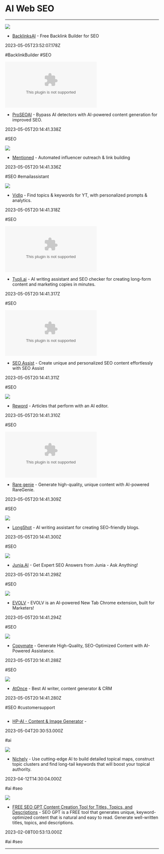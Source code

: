 # AI  Web  SEO

---

![](https://tryellie.com//assets/meta.png)

- [BacklinksAI](https://tryellie.com) - Free Backlink Builder for SEO

2023-05-05T23:52:07.178Z

#BacklinkBuilder #SEO

![](https://rdl.ink/render/https%3A%2F%2Fwww.proseoai.com)

- [ProSEOAI](https://www.proseoai.com) - Bypass AI detectors with AI-powered content generation for improved SEO.

2023-05-05T20:14:41.338Z

#SEO

![](https://mentioned.ai/images/636d01e77a5de67c3a2d6a83/63739a8425956614c628cdec_Mentioned_Opengraph.png)

- [Mentioned](https://www.mentioned.ai) - Automated influencer outreach & link building

2023-05-05T20:14:41.336Z

#SEO #emailassistant

![](https://cdn.sanity.io/images/7g6d2cj1/production/7c8f9a95d01c8c4043af4f3c39940ba3870bb1a9-512x512.png?w=1200&q=70&auto=format)

- [VidIq](https://vidiq.com/futurepedia) - Find topics & keywords for YT, with personalized prompts & analytics.

2023-05-05T20:14:41.318Z

#SEO

![](https://rdl.ink/render/https%3A%2F%2Ftypli.ai)

- [Typli.ai](https://typli.ai) - AI writing assistant and SEO checker for creating long-form content and marketing copies in minutes.

2023-05-05T20:14:41.317Z

#SEO

![](https://rdl.ink/render/https%3A%2F%2Fseoassist.com)

- [SEO Assist](https://seoassist.com) - Create unique and personalized SEO content effortlessly with SEO Assist

2023-05-05T20:14:41.311Z

#SEO

![](https://write.reword.com/ogshare.png)

- [Reword](https://reword.co) - Articles that perform with an AI editor.

2023-05-05T20:14:41.310Z

#SEO

![](https://rdl.ink/render/https%3A%2F%2Fraregenie.com)

- [Rare genie](https://raregenie.com) - Generate high-quality, unique content with AI-powered RareGenie.

2023-05-05T20:14:41.309Z

#SEO

![](https://uploads-ssl.webflow.com/62a1d5337c2a860b919132f8/63f7c04798bd4a019dedafa4_LongShot%20Home%20page.jpg)

- [LongShot](https://longshot.ai) - AI writing assistant for creating SEO-friendly blogs.

2023-05-05T20:14:41.300Z

#SEO

![](https://www.junia.ai/og.png)

- [Junia.AI](https://junia.ai) - Get Expert SEO Answers from Junia - Ask Anything!

2023-05-05T20:14:41.298Z

#SEO

![](https://goevolv.io/mock3.png)

- [EVOLV](https://goevolv.io) - EVOLV is an AI-powered New Tab Chrome extension, built for Marketers!

2023-05-05T20:14:41.294Z

#SEO

![](https://copymate.app/wp-content/uploads/2023/04/Frame-1-5-1.png)

- [Copymate](https://copymate.app) - Generate High-Quality, SEO-Optimized Content with AI-Powered Assistance.

2023-05-05T20:14:41.288Z

#SEO

![](https://atonce.com/AtOnce.png)

- [AtOnce](https://atonce.com) - Best AI writer, content generator & CRM

2023-05-05T20:14:41.280Z

#SEO #customersupport

![]()

- [HP-AI - Content & Image Generator](https://hp-ai.in) - 

2023-05-04T20:30:53.000Z

#ai

![](https://uploads-ssl.webflow.com/641b265f1ef711fc402dbe7a/642ad016b582a6ea03c56734_Screenshot%202023-04-03%20at%2014.08.41.png)

- [Nichely](https://nichely.ai) - Use cutting-edge AI to build detailed topical maps, construct topic clusters and find long-tail keywords that will boost your topical authority.

2023-04-12T14:30:04.000Z

#ai #seo

![](https://seovendor.co/wp-content/uploads/2023/03/SEOGPT-100-optimization-types-sm.gif)

- [FREE SEO GPT Content Creation Tool for Titles, Topics, and Descriptions](https://seovendor.co/seo-gpt) - SEO GPT is a FREE tool that generates unique, keyword-optimized content that is natural and easy to read. Generate well-written titles, topics, and descriptions.

2023-02-08T00:53:13.000Z

#ai #seo

---

